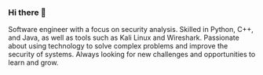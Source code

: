### Hi there 👋

Software engineer with a focus on security analysis. Skilled in Python, C++, and Java, as well as tools such as Kali Linux and Wireshark. Passionate about using technology to solve complex problems and improve the security of systems. Always looking for new challenges and opportunities to learn and grow.

<!--
**jadanmorrow/jadanmorrow** is a ✨ _special_ ✨ repository because its `README.md` (this file) appears on your GitHub profile.

Here are some ideas to get you started:

- 🔭 I’m currently working on ...
- 🌱 I’m currently learning ...
- 👯 I’m looking to collaborate on ...
- 🤔 I’m looking for help with ...
- 💬 Ask me about ...
- 📫 How to reach me: ...
- 😄 Pronouns: ...
- ⚡ Fun fact: ...
-->
